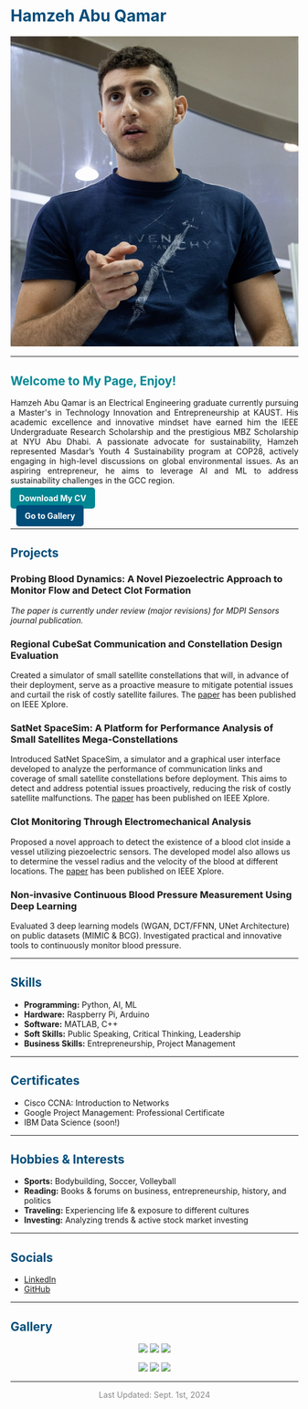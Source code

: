 # <span style="color:#004d7a;">Hamzeh Abu Qamar</span>

![Profile Picture](IMG_3700.jpg)

---

## <span style="color:#008793;">Welcome to My Page, Enjoy!</span>

<p style="text-align: justify;">
Hamzeh Abu Qamar is an Electrical Engineering graduate currently pursuing a Master's in Technology Innovation and Entrepreneurship at KAUST. His academic excellence and innovative mindset have earned him the IEEE Undergraduate Research Scholarship and the prestigious MBZ Scholarship at NYU Abu Dhabi. A passionate advocate for sustainability, Hamzeh represented Masdar’s Youth 4 Sustainability program at COP28, actively engaging in high-level discussions on global environmental issues. As an aspiring entrepreneur, he aims to leverage AI and ML to address sustainability challenges in the GCC region.
</p>

<a href="HamzehAbuQamarCV.pdf" style="color:#ffffff; background-color:#008793; padding:10px 15px; border-radius:5px; text-decoration:none; font-weight:bold;">Download My CV</a>

<a href="#gallery" style="color:#ffffff; background-color:#004d7a; padding:10px 15px; border-radius:5px; text-decoration:none; font-weight:bold; margin-left: 10px;">Go to Gallery</a>

---

## <span style="color:#004d7a;">Projects</span>

### Probing Blood Dynamics: A Novel Piezoelectric Approach to Monitor Flow and Detect Clot Formation
*The paper is currently under review (major revisions) for MDPI Sensors journal publication.*

### Regional CubeSat Communication and Constellation Design Evaluation
Created a simulator of small satellite constellations that will, in advance of their deployment, serve as a proactive measure to mitigate potential issues and curtail the risk of costly satellite failures. The [paper](Papers/CubeSat_IEEE%20ICM2023.pdf) has been published on IEEE Xplore.

### SatNet SpaceSim: A Platform for Performance Analysis of Small Satellites Mega-Constellations
Introduced SatNet SpaceSim, a simulator and a graphical user interface developed to analyze the performance of communication links and coverage of small satellite constellations before deployment. This aims to detect and address potential issues proactively, reducing the risk of costly satellite malfunctions. The [paper](Papers/SatNetSpaceSim_EuCNC24.pdf) has been published on IEEE Xplore.

### Clot Monitoring Through Electromechanical Analysis
Proposed a novel approach to detect the existence of a blood clot inside a vessel utilizing piezoelectric sensors. The developed model also allows us to determine the vessel radius and the velocity of the blood at different locations. The [paper](Papers/Clot%20Monitoring_IEEE%20ICSC2023.pdf) has been published on IEEE Xplore.

### Non-invasive Continuous Blood Pressure Measurement Using Deep Learning
Evaluated 3 deep learning models (WGAN, DCT/FFNN, UNet Architecture) on public datasets (MIMIC & BCG). Investigated practical and innovative tools to continuously monitor blood pressure.

---

## <span style="color:#004d7a;">Skills</span>

- **Programming:** Python, AI, ML
- **Hardware:** Raspberry Pi, Arduino
- **Software:** MATLAB, C++
- **Soft Skills:** Public Speaking, Critical Thinking, Leadership
- **Business Skills:** Entrepreneurship, Project Management

---

## <span style="color:#004d7a;">Certificates</span>

- Cisco CCNA: Introduction to Networks
- Google Project Management: Professional Certificate
- IBM Data Science (soon!)

---

## <span style="color:#004d7a;">Hobbies & Interests</span>

- **Sports:** Bodybuilding, Soccer, Volleyball
- **Reading:** Books & forums on business, entrepreneurship, history, and politics
- **Traveling:** Experiencing life & exposure to different cultures
- **Investing:** Analyzing trends & active stock market investing

---

## <span style="color:#004d7a;">Socials</span>

- [LinkedIn](https://www.linkedin.com/in/hamzeh-abu-qamar-034605218/)
- [GitHub](https://github.com/hamzehaq7)

---

## <span style="color:#004d7a;" id="gallery">Gallery</span>

<p align="center">
  <img src="path/to/image1.jpg" width="200" />
  <img src="path/to/image2.jpg" width="200" />
  <img src="path/to/image3.jpg" width="200" />
</p>

<p align="center">
  <img src="path/to/image4.jpg" width="200" />
  <img src="path/to/image5.jpg" width="200" />
  <img src="path/to/image6.jpg" width="200" />
</p>

---

<p style="text-align: center; color: #888888;">Last Updated: Sept. 1st, 2024</p>
